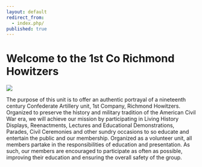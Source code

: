 ```yaml
---
layout: default
redirect_from:
  - index.php/
published: true
---
```



Welcome to the 1st Co Richmond Howitzers
=======
![]({{site.baseurl}}//FB_Cover_picture.jpg)


The purpose of this unit is to offer an authentic portrayal of a nineteenth century Confederate Artillery unit, 1st Company, Richmond Howitzers. Organized to preserve the history and military tradition of the American Civil War era, we will achieve our mission by participating in Living History Displays, Reenactments, Lectures and Educational Demonstrations, Parades, Civil Ceremonies and other sundry occasions to so educate and entertain the public and our membership. Organized as a volunteer unit, all members partake in the responsibilities of education and presentation. As such, our members are encouraged to participate as often as possible, improving their education and ensuring the overall safety of the group.
